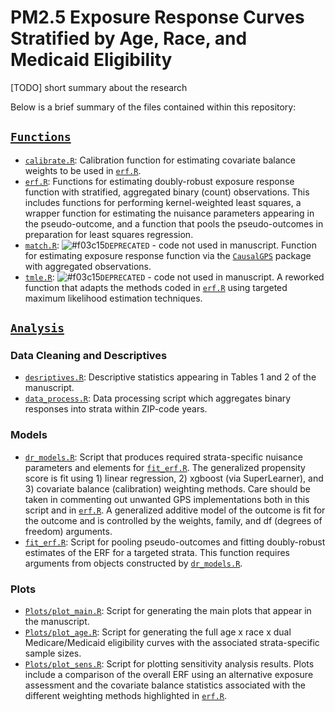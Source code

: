 PM2.5 Exposure Response Curves Stratified by Age, Race, and Medicaid Eligibility
================================================================================

[TODO] short summary about the research

Below is a brief summary of the files contained within this repository: 

## [`Functions`](https://github.com/kevjosey/erc-strata/tree/main/R)

- [`calibrate.R`](https://github.com/kevjosey/erc-strata/tree/main/R/calibrate.R): Calibration function for estimating covariate balance weights to be used in [`erf.R`](https://github.com/kevjosey/erc-strata/tree/main/R/erf.R).
- [`erf.R`](https://github.com/kevjosey/erc-strata/tree/main/R/erf.R): Functions for estimating doubly-robust exposure response function with stratified, aggregated binary (count) observations. This includes functions for performing kernel-weighted least squares, a wrapper function for estimating the nuisance parameters appearing in the pseudo-outcome, and a function that pools the pseudo-outcomes in preparation for least squares regression.
- [`match.R`](https://github.com/kevjosey/erc-strata/tree/main/R/match.R): ![#f03c15](https://via.placeholder.com/15/f03c15/f03c15.png)`DEPRECATED` - code not used in manuscript. Function for estimating exposure response function via the [`CausalGPS`](https:/github.com/NSAPH-Software/CausalGPS) package with aggregated observations.
- [`tmle.R`](https://github.com/kevjosey/erc-strata/tree/main/R/tmle.R): ![#f03c15](https://via.placeholder.com/15/f03c15/f03c15.png)`DEPRECATED` - code not used in manuscript. A reworked function that adapts the methods coded in [`erf.R`](https://github.com/kevjosey/erc-strata/tree/main/R/erf.R) using targeted maximum likelihood estimation techniques. 

## [`Analysis`](https://github.com/kevjosey/erc-strata/tree/main/Analysis)

### Data Cleaning and Descriptives

- [`desriptives.R`](https://github.com/kevjosey/erc-strata/tree/main/Analysis/descriptives.R): Descriptive statistics appearing in Tables 1 and 2 of the manuscript.
- [`data_process.R`](https://github.com/kevjosey/erc-strata/tree/main/Analysis/data_process.R): Data processing script which aggregates binary responses into strata within ZIP-code years.

### Models

- [`dr_models.R`](https://github.com/kevjosey/erc-strata/tree/main/Analysis/dr_models.R): Script that produces required strata-specific nuisance parameters and elements for [`fit_erf.R`](https://github.com/kevjosey/erc-strata/tree/main/Analysis/fit_erf.R). The generalized propensity score is fit using 1) linear regression, 2) xgboost (via SuperLearner), and 3) covariate balance (calibration) weighting methods. Care should be taken in commenting out unwanted GPS implementations both in this script and in [`erf.R`](https://github.com/kevjosey/erc-strata/tree/main/R/erf.R). A generalized additive model of the outcome is fit for the outcome and is controlled by the weights, family, and df (degrees of freedom) arguments.
- [`fit_erf.R`](https://github.com/kevjosey/erc-strata/tree/main/Analysis/fit_erf.R): Script for pooling pseudo-outcomes and fitting doubly-robust estimates of the ERF for a targeted strata. This function requires arguments from objects constructed by [`dr_models.R`](https://github.com/kevjosey/erc-strata/tree/main/Analysis/dr_models.R).

### Plots

- [`Plots/plot_main.R`](https://github.com/kevjosey/erc-strata/tree/main/Analysis/Plots/plot_main.R): Script for generating the main plots that appear in the manuscript.
- [`Plots/plot_age.R`](https://github.com/kevjosey/erc-strata/tree/main/Analysis/Plots/plot_age.R): Script for generating the full age x race x dual Medicare/Medicaid eligibility curves with the associated strata-specific sample sizes.
- [`Plots/plot_sens.R`](https://github.com/kevjosey/erc-strata/tree/main/Analysis/Plots/plot_sens.R): Script for plotting sensitivity analysis results. Plots include a comparison of the overall ERF using an alternative exposure assessment and the covariate balance statistics associated with the different weighting methods highlighted in [`erf.R`](https://github.com/kevjosey/erc-strata/tree/main/R/erf.R).
